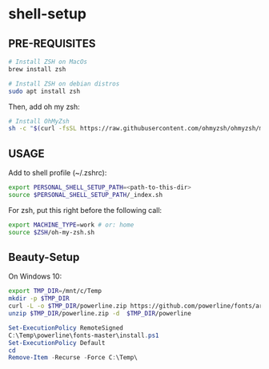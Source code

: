# shell-setup

## PRE-REQUISITES

```sh
# Install ZSH on MacOs
brew install zsh

# Install ZSH on debian distros
sudo apt install zsh
```

Then, add oh my zsh:

```sh
# Install OhMyZsh
sh -c "$(curl -fsSL https://raw.githubusercontent.com/ohmyzsh/ohmyzsh/master/tools/install.sh)"
```

## USAGE
Add to shell profile (~/.zshrc):

```sh
export PERSONAL_SHELL_SETUP_PATH=<path-to-this-dir>
source $PERSONAL_SHELL_SETUP_PATH/_index.sh
```

For zsh, put this right before the following call:

```sh
export MACHINE_TYPE=work # or: home
source $ZSH/oh-my-zsh.sh
```

## Beauty-Setup

On Windows 10:
```sh
export TMP_DIR=/mnt/c/Temp
mkdir -p $TMP_DIR
curl -L -o $TMP_DIR/powerline.zip https://github.com/powerline/fonts/archive/refs/heads/master.zip
unzip $TMP_DIR/powerline.zip -d  $TMP_DIR/powerline
```

```powershell
Set-ExecutionPolicy RemoteSigned
C:\Temp\powerline\fonts-master\install.ps1
Set-ExecutionPolicy Default
cd
Remove-Item -Recurse -Force C:\Temp\
```
